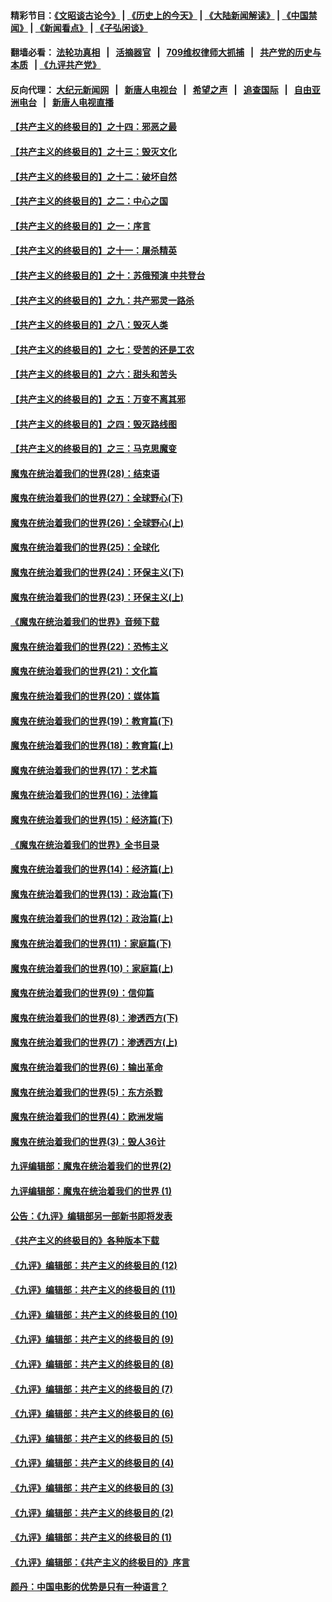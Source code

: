 #### 精彩节目：[《文昭谈古论今》](http://134.209.198.168/wenzhao) | [《历史上的今天》](http://134.209.198.168/today-in-history) | [《大陆新闻解读》](http://134.209.198.168/ntdtv-comedy) | [《中国禁闻》](http://134.209.198.168/ntdtv-news) | [《新闻看点》](http://134.209.198.168/news-insight) | [《子弘闲谈》](http://134.209.198.168/zihongxiantan/) 

  #### 翻墙必看： [法轮功真相](http://134.209.198.168:10000/videos/truth.html) &nbsp;&nbsp;|&nbsp;&nbsp; [活摘器官](http://134.209.198.168:10000/videos/res/Organs/) &nbsp;&nbsp;|&nbsp;&nbsp; [709维权律师大抓捕](http://134.209.198.168:10000/videos/709/) &nbsp;&nbsp;|&nbsp;&nbsp; [共产党的历史与本质](http://134.209.198.168:10000/videos/ccp.html) &nbsp;&nbsp;| [《九评共产党》](http://134.209.198.168:10000/videos/jiuping/) 

#### 反向代理： [大纪元新闻网](http://134.209.198.168:10080/) &nbsp;&nbsp;|&nbsp;&nbsp; [新唐人电视台](http://134.209.198.168:8000/) &nbsp;&nbsp;|&nbsp;&nbsp; [希望之声](http://134.209.198.168:8200/) &nbsp;&nbsp;|&nbsp;&nbsp; [追查国际](http://134.209.198.168:10010/) &nbsp;&nbsp;|&nbsp;&nbsp; [自由亚洲电台](http://134.209.198.168:9800/) &nbsp;&nbsp;|&nbsp;&nbsp; [新唐人电视直播](http://134.209.198.168/) 

#### [【共产主义的终极目的】之十四：邪恶之最](../pages/nsc422/n11150249.md?t=03311537) 

#### [【共产主义的终极目的】之十三：毁灭文化](../pages/nsc422/n11135227.md?t=03311537) 

#### [【共产主义的终极目的】之十二：破坏自然](../pages/nsc422/n11135214.md?t=03311537) 

#### [【共产主义的终极目的】之二：中心之国](../pages/nsc422/n11047728.md?t=03311537) 

#### [【共产主义的终极目的】之一：序言](../pages/nsc422/n11086077.md?t=03311537) 

#### [【共产主义的终极目的】之十一：屠杀精英](../pages/nsc422/n11118442.md?t=03311537) 

#### [【共产主义的终极目的】之十：苏俄预演 中共登台](../pages/nsc422/n11118424.md?t=03311537) 

#### [【共产主义的终极目的】之九：共产邪灵一路杀](../pages/nsc422/n11114139.md?t=03311537) 

#### [【共产主义的终极目的】之八：毁灭人类](../pages/nsc422/n11108503.md?t=03311537) 

#### [【共产主义的终极目的】之七：受苦的还是工农](../pages/nsc422/n11101809.md?t=03311537) 

#### [【共产主义的终极目的】之六：甜头和苦头](../pages/nsc422/n11096971.md?t=03311537) 

#### [【共产主义的终极目的】之五：万变不离其邪](../pages/nsc422/n11091285.md?t=03311537) 

#### [【共产主义的终极目的】之四：毁灭路线图](../pages/nsc422/n11086284.md?t=03311537) 

#### [【共产主义的终极目的】之三：马克思魔变](../pages/nsc422/n11061941.md?t=03311537) 

#### [魔鬼在统治着我们的世界(28)：结束语](../pages/nsc422/n10936246.md?t=03311537) 

#### [魔鬼在统治着我们的世界(27)：全球野心(下)](../pages/nsc422/n10928319.md?t=03311537) 

#### [魔鬼在统治着我们的世界(26)：全球野心(上)](../pages/nsc422/n10900318.md?t=03311537) 

#### [魔鬼在统治着我们的世界(25)：全球化](../pages/nsc422/n10788205.md?t=03311537) 

#### [魔鬼在统治着我们的世界(24)：环保主义(下)](../pages/nsc422/n10695307.md?t=03311537) 

#### [魔鬼在统治着我们的世界(23)：环保主义(上)](../pages/nsc422/n10688613.md?t=03311537) 

#### [《魔鬼在统治着我们的世界》音频下载](../pages/nsc422/n10635553.md?t=03311537) 

#### [魔鬼在统治着我们的世界(22)：恐怖主义](../pages/nsc422/n10614727.md?t=03311537) 

#### [魔鬼在统治着我们的世界(21)：文化篇](../pages/nsc422/n10597706.md?t=03311537) 

#### [魔鬼在统治着我们的世界(20)：媒体篇](../pages/nsc422/n10586579.md?t=03311537) 

#### [魔鬼在统治着我们的世界(19)：教育篇(下)](../pages/nsc422/n10564808.md?t=03311537) 

#### [魔鬼在统治着我们的世界(18)：教育篇(上)](../pages/nsc422/n10526970.md?t=03311537) 

#### [魔鬼在统治着我们的世界(17)：艺术篇](../pages/nsc422/n10499093.md?t=03311537) 

#### [魔鬼在统治着我们的世界(16)：法律篇](../pages/nsc422/n10485969.md?t=03311537) 

#### [魔鬼在统治着我们的世界(15)：经济篇(下)](../pages/nsc422/n10469975.md?t=03311537) 

#### [《魔鬼在统治着我们的世界》全书目录](../pages/nsc422/n10464261.md?t=03311537) 

#### [魔鬼在统治着我们的世界(14)：经济篇(上)](../pages/nsc422/n10457370.md?t=03311537) 

#### [魔鬼在统治着我们的世界(13)：政治篇(下)](../pages/nsc422/n10448270.md?t=03311537) 

#### [魔鬼在统治着我们的世界(12)：政治篇(上)](../pages/nsc422/n10444576.md?t=03311537) 

#### [魔鬼在统治着我们的世界(11)：家庭篇(下)](../pages/nsc422/n10440961.md?t=03311537) 

#### [魔鬼在统治着我们的世界(10)：家庭篇(上)](../pages/nsc422/n10435448.md?t=03311537) 

#### [魔鬼在统治着我们的世界(9)：信仰篇](../pages/nsc422/n10432159.md?t=03311537) 

#### [魔鬼在统治着我们的世界(8)：渗透西方(下)](../pages/nsc422/n10429603.md?t=03311537) 

#### [魔鬼在统治着我们的世界(7)：渗透西方(上)](../pages/nsc422/n10426013.md?t=03311537) 

#### [魔鬼在统治着我们的世界(6)：输出革命](../pages/nsc422/n10421536.md?t=03311537) 

#### [魔鬼在统治着我们的世界(5)：东方杀戮](../pages/nsc422/n10417707.md?t=03311537) 

#### [魔鬼在统治着我们的世界(4)：欧洲发端](../pages/nsc422/n10414890.md?t=03311537) 

#### [魔鬼在统治着我们的世界(3)：毁人36计](../pages/nsc422/n10411583.md?t=03311537) 

#### [九评编辑部：魔鬼在统治着我们的世界(2)](../pages/nsc422/n10410036.md?t=03311537) 

#### [九评编辑部：魔鬼在统治着我们的世界 (1)](../pages/nsc422/n10406825.md?t=03311537) 

#### [公告：《九评》编辑部另一部新书即将发表](../pages/nsc422/n10405104.md?t=03311537) 

#### [《共产主义的终极目的》各种版本下载](../pages/nsc422/n10022138.md?t=03311537) 

#### [《九评》编辑部：共产主义的终极目的 (12)](../pages/nsc422/n9933272.md?t=03311537) 

#### [《九评》编辑部：共产主义的终极目的 (11)](../pages/nsc422/n9924973.md?t=03311537) 

#### [《九评》编辑部：共产主义的终极目的 (10)](../pages/nsc422/n9920883.md?t=03311537) 

#### [《九评》编辑部：共产主义的终极目的 (9)](../pages/nsc422/n9916363.md?t=03311537) 

#### [《九评》编辑部：共产主义的终极目的 (8)](../pages/nsc422/n9912488.md?t=03311537) 

#### [《九评》编辑部：共产主义的终极目的 (7)](../pages/nsc422/n9901176.md?t=03311537) 

#### [《九评》编辑部：共产主义的终极目的 (6)](../pages/nsc422/n9899359.md?t=03311537) 

#### [《九评》编辑部：共产主义的终极目的 (5)](../pages/nsc422/n9893174.md?t=03311537) 

#### [《九评》编辑部：共产主义的终极目的 (4)](../pages/nsc422/n9891246.md?t=03311537) 

#### [《九评》编辑部：共产主义的终极目的 (3)](../pages/nsc422/n9879879.md?t=03311537) 

#### [《九评》编辑部：共产主义的终极目的 (2)](../pages/nsc422/n9876205.md?t=03311537) 

#### [《九评》编辑部：共产主义的终极目的 (1)](../pages/nsc422/n9865857.md?t=03311537) 

#### [《九评》编辑部：《共产主义的终极目的》序言](../pages/nsc422/n9862666.md?t=03311537) 

#### [颜丹：中国电影的优势是只有一种语言？](../pages/nsc422/n9583062.md?t=03311537) 

